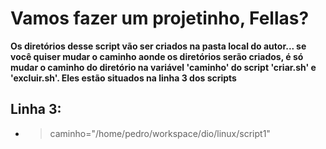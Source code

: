 # Vamos fazer um projetinho, Fellas?
**Os diretórios desse script vão ser criados na pasta local do autor... se você quiser mudar o caminho aonde os diretórios serão criados, é só mudar o caminho do diretório na variável 'caminho' do script 'criar.sh' e 'excluir.sh'. Eles estão situados na linha 3 dos scripts**
## Linha 3:
- > caminho="/home/pedro/workspace/dio/linux/script1"